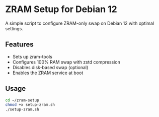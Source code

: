 # ZRAM Setup for Debian 12

A simple script to configure ZRAM-only swap on Debian 12 with optimal settings.

## Features

- Sets up zram-tools
- Configures 100% RAM swap with zstd compression
- Disables disk-based swap (optional)
- Enables the ZRAM service at boot

## Usage

```bash
cd ~/zram-setup
chmod +x setup-zram.sh
./setup-zram.sh

